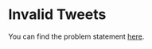 # Invalid Tweets

You can find the problem statement [here](https://leetcode.com/problems/invalid-tweets/description/?envType=study-plan-v2&envId=top-sql-50).
